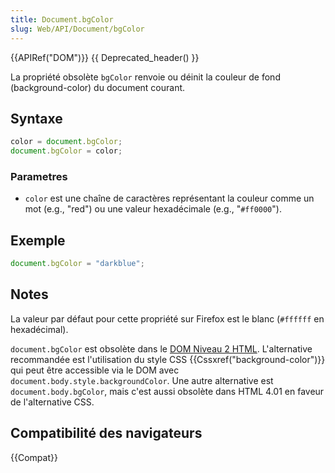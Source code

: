 ```yaml
---
title: Document.bgColor
slug: Web/API/Document/bgColor
---
```


{{APIRef("DOM")}} {{ Deprecated_header() }}

La propriété obsolète `bgColor` renvoie ou déinit la couleur de fond (background-color) du document courant.

## Syntaxe

```js
color = document.bgColor;
document.bgColor = color;
```

### Parametres

- `color` est une chaîne de caractères représentant la couleur comme un mot (e.g., "red") ou une valeur hexadécimale (e.g., "`#ff0000`").

## Exemple

```js
document.bgColor = "darkblue";
```

## Notes

La valeur par défaut pour cette propriété sur Firefox est le blanc (`#ffffff` en hexadécimal).

`document.bgColor` est obsolète dans le [DOM Niveau 2 HTML](http://www.w3.org/TR/DOM-Level-2-HTML/html.html#ID-26809268). L'alternative recommandée est l'utilisation du style CSS {{Cssxref("background-color")}} qui peut être accessible via le DOM avec `document.body.style.backgroundColor`. Une autre alternative est `document.body.bgColor`, mais c'est aussi obsolète dans HTML 4.01 en faveur de l'alternative CSS.

## Compatibilité des navigateurs

{{Compat}}
